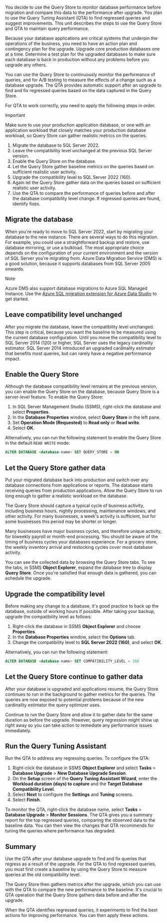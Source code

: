 You decide to use the Query Store to monitor database performance before migration and compare this data to the performance after upgrade. You plan to use the Query Tuning Assistant (QTA) to find regressed queries and suggest improvements. This unit describes the steps to use the Query Store and QTA to maintain query performance.

Because your database applications are critical systems that underpin the operations of the business, you need to have an action plan and contingency plan for the upgrade. Upgrade core production databases one at a time. Determine a test plan for the upgraded databases to make sure each database is back in production without any problems before you upgrade any others. 

You can use the Query Store to continuously monitor the performance of queries, and for A/B testing to measure the effects of a change such as a database upgrade. The QTA provides automatic support after an upgrade to find and fix regressed queries based on the data captured in the Query Store.

For QTA to work correctly, you need to apply the following steps in order.

> [!IMPORTANT]
> Make sure to use your production application database, or one with an application workload that closely matches your production database workload, so Query Store can gather realistic metrics on the queries.

1. Migrate the database to SQL Server 2022.
1. Leave the compatibility level unchanged at the previous SQL Server version.
1. Enable the Query Store on the database.
1. Let the Query Store gather baseline metrics on the queries based on sufficient realistic user activity.
1. Upgrade the compatibility level to SQL Server 2022 (160).
1. Again let the Query Store gather data on the queries based on sufficient realistic user activity.
1. Use the QTA to compare the performance of queries before and after the database compatibility level change. If regressed queries are found, identify fixes.

## Migrate the database

When you're ready to move to SQL Server 2022, start by migrating your database to the new instance. There are several ways to do this migration. For example, you could use a straightforward backup and restore, use database mirroring, or use a bulkload. The most appropriate choice depends on the configuration of your current environment and the version of SQL Server you're migrating from. Azure Data Migration Service (DMS) is a good solution, because it supports databases from SQL Server 2005 onwards.

> [!NOTE]
> Azure DMS also support database migrations to Azure SQL Managed Instance. Use the [Azure SQL migration extension for Azure Data Studio](/sql/azure-data-studio/extensions/azure-sql-migration-extension) to get started.

## Leave compatibility level unchanged

After you migrate the database, leave the compatibility level unchanged. This step is critical, because you want the baseline to be measured using the current database configuration. Until you move the compatibility level to SQL Server 2014 (120) or higher, SQL Server uses the legacy cardinality estimator. SQL Server 2014 introduced an upgraded cardinality estimator that benefits most queries, but can rarely have a negative performance impact.

## Enable the Query Store

Although the database compatibility level remains at the previous version, you can enable the Query Store on the database, because Query Store is a server-level feature. To enable the Query Store:

1. In SQL Server Management Studio (SSMS), right-click the database and select **Properties**.
1. In the **Database Properties** window, select **Query Store** in the left pane.
1. Set **Operation Mode (Requested)** to **Read only** or **Read write**.
1. Select **OK**.

Alternatively, you can run the following statement to enable the Query Store in the default `READ WRITE` mode:

```sql
ALTER DATABASE <database-name> SET QUERY_STORE = ON
```

## Let the Query Store gather data

Put your migrated database back into production and switch over any database connections from applications or reports. The database starts receiving queries from production applications. Allow the Query Store to run long enough to gather a realistic workload on the database.

The Query Store should capture a typical cycle of business activity, including business hours, nightly processing, maintenance windows, and other activity. For many businesses, a week's activity is sufficient, but for some businesses this period may be shorter or longer.

Many businesses have major business cycles, and therefore unique activity, for biweekly payroll or month-end processing. You should be aware of the timing of business cycles your databases experience. For a grocery store, the weekly inventory arrival and restocking cycles cover most database activity.

You can see the collected data by browsing the Query Store tabs. To see the tabs, in SSMS **Object Explorer**, expand the database tree to display **Query Store**. Once you're satisfied that enough data is gathered, you can schedule the upgrade.

## Upgrade the compatibility level

Before making any change to a database, it's good practice to back up the database, outside of working hours if possible. After taking your backup, upgrade the compatibility level as follows:

1. Right-click the database in SSMS **Object Explorer** and choose **Properties**.
1. In the **Database Properties** window, select the **Options** tab.
1. Change the compatibility level to **SQL Server 2022 (160)**, and select **OK**.

Alternatively, you can run the following statement:

```sql
ALTER DATABASE <database-name> SET COMPATIBILITY_LEVEL = 160
```

## Let the Query Store continue to gather data

After your database is upgraded and applications resume, the Query Store continues to run in the background to gather metrics for the queries. The queries are now exposed to potential problems because of the new cardinality estimator the query optimizer uses.

Continue to run the Query Store and allow it to gather data for the same duration as before the upgrade. However, query regression might show up right away so you can take action to remediate any performance issues immediately.

## Run the Query Tuning Assistant

Run the QTA to address any regressing queries. To configure the QTA:

1. Right-click the database in SSMS **Object Explorer** and select **Tasks** > **Database Upgrade** > **New Database Upgrade Session**.
1. On the **Setup** screen of the **Query Tuning Assistant Wizard**, enter the **Workload duration (days) to capture** and the **Target Database Compatibility Level**.
1. Select **Next** to configure the **Settings** and **Tuning** screens.
1. Select **Finish**.

To monitor the QTA, right-click the database name, select **Tasks** > **Database Upgrade** > **Monitor Sessions**. The QTA gives you a summary report for the top regressed queries, comparing the observed data to the baseline data. You can then view the changes that QTA recommends for tuning the queries where performance has degraded.

## Summary

Use the QTA after your database upgrade to find and fix queries that regress as a result of the upgrade. For the QTA to find regressed queries, you must first create a baseline by using the Query Store to measure queries at the old compatibility level.

The Query Store then gathers metrics after the upgrade, which you can use with the QTA to compare the new performance to the baseline. It's crucial to QTA operation that the Query Store gathers data before and after the upgrade.

When the QTA identifies regressed queries, it experiments to find the best actions for improving performance. You can then apply these actions.
